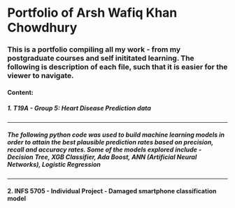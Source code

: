 # Portfolio of Arsh Wafiq Khan Chowdhury
### This is a portfolio compiling all my work - from my postgraduate courses and self inititated learning. The following is description of each file, such that it is easier for the viewer to navigate.

#### Content:

#####  1. T19A - Group 5: Heart Disease Prediction data 
________________________________________________________
  ##### *The following python code was used to build machine learning models in order to attain the best plausible prediction rates based on precision, recall and accuracy rates. Some of the models explored include - Decision Tree, XGB Classifier, Ada Boost, ANN (Artificial Neural Networks), Logistic Regression*
  
____________________________________________________________
#### 2. INFS 5705 - Individual Project - Damaged smartphone classification model 
